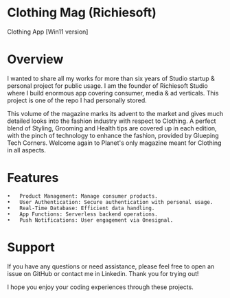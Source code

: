 # Clothing Mag (Richiesoft)
Clothing App [Win11 version]

# Overview

I wanted to share all my works for more than six years of Studio startup & personal project for public usage. I am the founder of Richiesoft Studio where I build enormous app covering consumer, media & ad verticals. This project is one of the repo I had personally stored.

This volume of the magazine marks its advent to the market and gives much detailed looks into the fashion industry with respect to Clothing. A perfect blend of Styling, Grooming and Health tips are covered up in each edition, with the pinch of technology to enhance the fashion, provided by Glueping Tech Corners. Welcome again to Planet's only magazine meant for Clothing in all aspects.

# Features

	•	Product Management: Manage consumer products.
	•	User Authentication: Secure authentication with personal usage.
	•	Real-Time Database: Efficient data handling.
	•	App Functions: Serverless backend operations.
	•	Push Notifications: User engagement via Onesignal.

# Support

If you have any questions or need assistance, please feel free to open an issue on GitHub or contact me in Linkedin. Thank you for trying out! 

I hope you enjoy your coding experiences through these projects.
